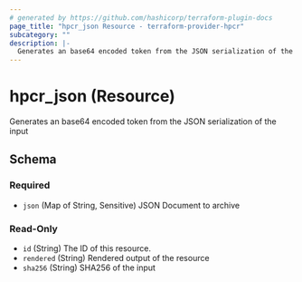 ```yaml
---
# generated by https://github.com/hashicorp/terraform-plugin-docs
page_title: "hpcr_json Resource - terraform-provider-hpcr"
subcategory: ""
description: |-
  Generates an base64 encoded token from the JSON serialization of the input
---
```


# hpcr_json (Resource)

Generates an base64 encoded token from the JSON serialization of the input



<!-- schema generated by tfplugindocs -->
## Schema

### Required

- `json` (Map of String, Sensitive) JSON Document to archive

### Read-Only

- `id` (String) The ID of this resource.
- `rendered` (String) Rendered output of the resource
- `sha256` (String) SHA256 of the input
